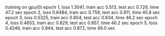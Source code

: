
training on gpu(0)
epoch 1, loss 1.3041, train acc 0.513, test acc 0.726, time 47.2 sec
epoch 2, loss 0.6484, train acc 0.759, test acc 0.811, time 45.8 sec
epoch 3, loss 0.5325, train acc 0.804, test acc 0.834, time 46.2 sec
epoch 4, loss 0.4653, train acc 0.829, test acc 0.857, time 46.2 sec
epoch 5, loss 0.4246, train acc 0.844, test acc 0.872, time 46.0 sec


